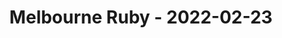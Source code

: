---
layout: post
title: Melbourne Ruby - 2022-02-23
datetime: 2022-02-23 18:00:00.000000000 -05:00
url: https://www.meetup.com/Ruby-On-Rails-Oceania-Melbourne/events/268079430/
---